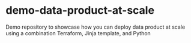 # demo-data-product-at-scale
Demo repository to showcase how you can deploy data product at scale using a combination Terraform, Jinja template, and Python
